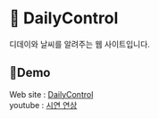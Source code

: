 # 🎀 DailyControl

디데이와 날씨를 알려주는 웹 사이트입니다.

## 🫧Demo 

Web site : [DailyControl](http://dailycontrol.s3-website.ap-northeast-2.amazonaws.com)\
youtube : [시연 연상](https://youtu.be/uA1PP_TlbDM?si=9vO2Dv0xaBgqSTh1)
